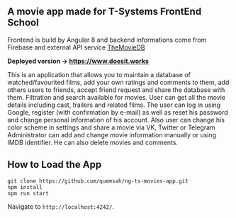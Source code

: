 ## A movie app made for T-Systems FrontEnd School

Frontend is build by Angular 8 and backend informations come from Firebase and external API service [TheMovieDB](https://developers.themoviedb.org/3)

**Deployed version -> https://www.doesit.works**

This is an application that allows you to maintain a database of watched/favourited films, add your own ratings and comments to them, add others users to friends, accept friend request and share the database with them.
Filtration and search available for movies. User can get all the movie details including cast, trailers and related films.
The user can log in using Google, register (with confirmation by e-mail) as well as reset his password and change personal information of his account.
Also user can change his color scheme in settings and share a movie via VK, Twitter or Telegram
Administrator can add and change movie information manually or using IMDB identifier. He can also delete movies and comments.

<!-- ## Statement of work

<p align="left">
  <a href="https://sun9-53.userapi.com/c855224/v855224301/b1942/EJItLBHj4_U.jpg">
    <img
      alt="Картинка ТЗ"
      src="https://sun9-53.userapi.com/c855224/v855224301/b1942/EJItLBHj4_U.jpg"
      width="600"
    />
  </a>
</p> -->

## How to Load the App

```
git clone https://github.com/quemsah/ng-ts-movies-app.git
npm install
npm run start
```

Navigate to `http://localhost:4242/`.
